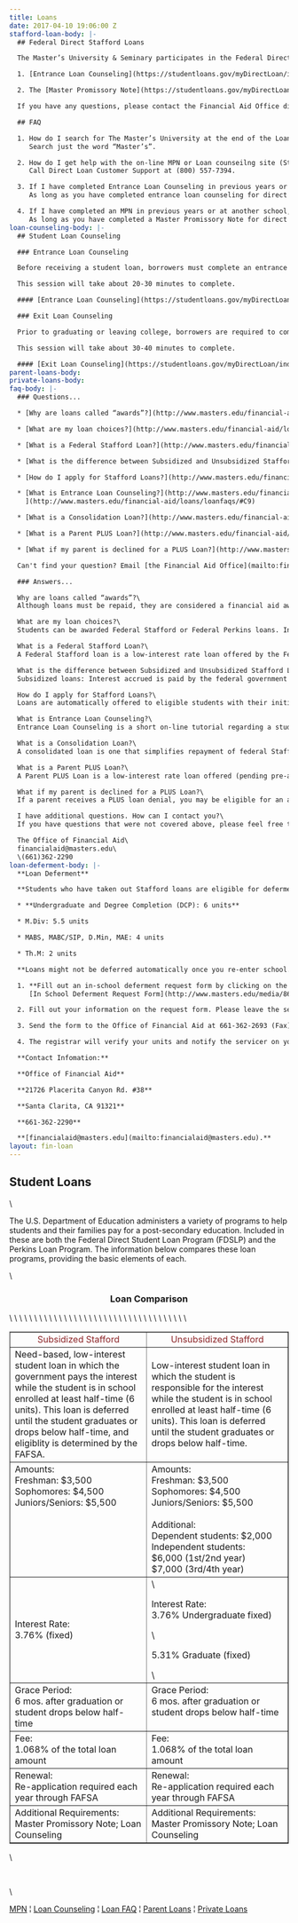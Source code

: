 ```yaml
---
title: Loans
date: 2017-04-10 19:06:00 Z
stafford-loan-body: |-
  ## Federal Direct Stafford Loans

  The Master’s University & Seminary participates in the Federal Direct Loan Student Program (FDSLP) which began with the 2010-2011 school year. In this program, the federal government acts as the lender referred to as “Direct Loans,” and the Stafford Loans are serviced by familiar agencies such as Sallie Mae, Great Lakes, PHEAA, and Nelnet. All new and continuing students who accept Stafford Loans will be required to complete the following steps unless they have done so in prior years. (Please click on the links below.)

  1. [Entrance Loan Counseling](https://studentloans.gov/myDirectLoan/index.action) is an on-line tutorial about the Stafford Loan(s) you have accepted. The session takes about 30 minutes to finish and is required before the funds for your loan(s) can be processed. Click on “Sign In” and enter your government PIN. Be sure to complete the quiz at the end. (Search “Master’s” to find our school.)

  2. The [Master Promissory Note](https://studentloans.gov/myDirectLoan/index.action) is the loan application or “promise to pay.” Click on “Sign In” to get started. You will need to provide two references with separate addresses. Use your government PIN to e-sign this document.

  If you have any questions, please contact the Financial Aid Office directly at (661) 362-2290, toll-free at (800) 568-6248 ×2290, or by email at [financialaid@masters.edu](mailto:panderson@masters.edu).

  ## FAQ

  1. How do I search for The Master’s University at the end of the Loan Counseling?\
     Search just the word “Master’s”.

  2. How do I get help with the on-line MPN or Loan counseilng site (StudentLoans.gov)?\
     Call Direct Loan Customer Support at (800) 557-7394.

  3. If I have completed Entrance Loan Counseling in previous years or at another college, do I need to do it again?\
     As long as you have completed entrance loan counseling for direct loans, you do not need to do so again. Please note that the "Financial Aid Awareness" tab on www.studentloans.gov does not fulfull this requirement.

  4. If I have completed an MPN in previous years or at another school, do I need to do it again?\
     As long as you have completed a Master Promissory Note for direct loans, you do not need to do so again.
loan-counseling-body: |-
  ## Student Loan Counseling

  ### Entrance Loan Counseling

  Before receiving a student loan, borrowers must complete an entrance counseling session. This Stafford loan entrance counseling program will help you understand the basics about your student loan and provide advice that can save you time and money in managing your student loans.

  This session will take about 20-30 minutes to complete.

  #### [Entrance Loan Counseling](https://studentloans.gov/myDirectLoan/index.action)

  ### Exit Loan Counseling

  Prior to graduating or leaving college, borrowers are required to complete an exit counseling session. This online exit counseling session has been created to ensure you understand your rights and responsibilities as a Stafford Loan borrower.

  This session will take about 30-40 minutes to complete.

  #### [Exit Loan Counseling](https://studentloans.gov/myDirectLoan/index.action)
parent-loans-body: 
private-loans-body: 
faq-body: |-
  ### Questions...

  * [Why are loans called “awards”?](http://www.masters.edu/financial-aid/loans/loanfaqs/#C1)

  * [What are my loan choices?](http://www.masters.edu/financial-aid/loans/loanfaqs/#C2)

  * [What is a Federal Stafford Loan?](http://www.masters.edu/financial-aid/loans/loanfaqs/#C3)

  * [What is the difference between Subsidized and Unsubsidized Stafford Loans?](http://www.masters.edu/financial-aid/loans/loanfaqs/#C4)

  * [How do I apply for Stafford Loans?](http://www.masters.edu/financial-aid/loans/loanfaqs/#C5)

  * [What is Entrance Loan Counseling?](http://www.masters.edu/financial-aid/loans/loanfaqs/#C8)[\
    ](http://www.masters.edu/financial-aid/loans/loanfaqs/#C9)

  * [What is a Consolidation Loan?](http://www.masters.edu/financial-aid/loans/loanfaqs/#C10)

  * [What is a Parent PLUS Loan?](http://www.masters.edu/financial-aid/loans/loanfaqs/#C11)

  * [What if my parent is declined for a PLUS Loan?](http://www.masters.edu/financial-aid/loans/loanfaqs/#C12)

  Can't find your question? Email [the Financial Aid Office](mailto:financialaid@masters.edu).

  ### Answers...

  Why are loans called “awards”?\
  Although loans must be repaid, they are considered a financial aid award because they are part of the William D. Ford Federal Direct Loan Program, one of many programs offered by the federal government to financially assist students. The Office of Financial Aid “awards” Stafford loans to students along with any other aid they are eligible to receive. [(Return to Top)](http://www.masters.edu/financial-aid/loans/loanfaqs/#C30)

  What are my loan choices?\
  Students can be awarded Federal Stafford or Federal Perkins loans. In addition, parents may borrow fixed interest rate [PLUS LOANS](http://www.masters.edu/financial-aid/loans/directplusloans/ "directplusloans"). Students may also apply for variable interest rate co-signer [PRIVATE LOANS](https://choice.fastproducts.org/FastChoice/Welcome.do?configId=1352380267587). Contact the Office of Financial Aid at 661-362-2290 or financialaid@masters.edu to discuss these options. [(Return to Top)](http://www.masters.edu/financial-aid/loans/loanfaqs/#C30)

  What is a Federal Stafford Loan?\
  A Federal Stafford loan is a low-interest rate loan offered by the Federal Government to students enrolled at least half-time (6 units). They are offered as subsidized or unsubsidized loans as determined by the FAFSA, and students enter re-payment 6 months after they graduate or drop below 6 units. [(Return to Top)](http://www.masters.edu/financial-aid/loans/loanfaqs/#C30)

  What is the difference between Subsidized and Unsubsidized Stafford Loans?\
  Subsidized loans: Interest accrued is paid by the federal government while students are enrolled at least half-time (6 units) and during a 6 month grace period. Unsubsidized loans: Students are responsible to pay all interest accrued for the life of the loan; the interest accrued is capitalized at repayment (students can choose to pay interest while in school to prevent it from capitalizing). [(Return to Top)](http://www.masters.edu/financial-aid/loans/loanfaqs/#C30)

  How do I apply for Stafford Loans?\
  Loans are automatically offered to eligible students with their initial award. The type of loan received as well as the amount of the loan is based on grade level and need, as determined by the FAFSA; no additional request needs to be made by the student. [(Return to Top)](http://www.masters.edu/financial-aid/loans/loanfaqs/#C30)

  What is Entrance Loan Counseling?\
  Entrance Loan Counseling is a short on-line tutorial regarding a student’s rights and responsibilities as it pertains to Stafford loans. It is required by the federal government and must be completed before loan funds are placed on a student’s account. The [Online Tutorial](https://studentloans.gov/myDirectLoan/index.action) generally takes 15-20 minutes to complete. [(Return to Top)](http://www.masters.edu/financial-aid/loans/loanfaqs/#C30)

  What is a Consolidation Loan?\
  A consolidated loan is one that simplifies repayment of federal Stafford and/or Perkins loans by combining all the loans from your educational career into one comprehensive loan. Consolidation can be performed once, and will have an interest rate with a weighted average of all the loans being consolidated. [(Return to Top)](http://www.masters.edu/financial-aid/loans/loanfaqs/#C30)

  What is a Parent PLUS Loan?\
  A Parent PLUS Loan is a low-interest rate loan offered (pending pre-approval by a major lender) by the Federal Government to parents of students enrolled at least half-time (6 units). The amount borrowed is limited by a student’s budget and is payable 60 days after last disbursement. [(Return to Top)](http://www.masters.edu/financial-aid/loans/loanfaqs/#C30)

  What if my parent is declined for a PLUS Loan?\
  If a parent receives a PLUS loan denial, you may be eligible for an additional unsubsidized Stafford Loan. Freshmen and Sophomores are eligible for up to $4,000; Juniors and Seniors are eligible for up to $5,000. [(Return to Top)](http://www.masters.edu/financial-aid/loans/loanfaqs/#C30)

  I have additional questions. How can I contact you?\
  If you have questions that were not covered above, please feel free to contact us:

  The Office of Financial Aid\
  financialaid@masters.edu\
  \(661)362-2290
loan-deferment-body: |-
  **Loan Deferment**

  **Students who have taken out Stafford loans are eligible for deferment as long as they are enrolled in a program at least half-time. Unsubsidized loans will still accrue interest, and subsidized loans will cease accruing interest until a student drops below half-time again or graduates. Half-time status is defined as follows:**

  * **Undergraduate and Degree Completion (DCP): 6 units**

  * M.Div: 5.5 units

  * MABS, MABC/SIP, D.Min, MAE: 4 units

  * Th.M: 2 units

  **Loans might not be deferred automatically once you re-enter school. To request a deferment, please follow these steps:**

  1. **Fill out an in-school deferment request form by clicking on the following link:**\
     [In School Deferment Request Form](http://www.masters.edu/media/868613/forms-ln-deferment-in-school-deferment-request.pdf "Forms- LN- Deferment- In School Deferment Request.pdf")

  2. Fill out your information on the request form. Please leave the section which has your enrollment dates and graduation date blank.

  3. Send the form to the Office of Financial Aid at 661-362-2693 (Fax) or financialaid@masters.edu (email).

  4. The registrar will verify your units and notify the servicer on your behalf. If you are in a graduate program, it may be necessary to defer your loan each year.

  **Contact Infomation:**

  **Office of Financial Aid**

  **21726 Placerita Canyon Rd. #38**

  **Santa Clarita, CA 91321**

  **661-362-2290**

  **[financialaid@masters.edu](mailto:financialaid@masters.edu).**
layout: fin-loan
---
```


<h2>Student Loans</h2>\
<p>The U.S. Department of Education administers a variety of programs to help students and their families pay for a post-secondary education. Included in these are both the Federal Direct Student Loan Program (FDSLP) and the Perkins Loan Program. The information below compares these loan programs, providing the basic elements of each.</p>\
<h3 style="text-align: center;">Loan Comparison</h3>\
<table border="1" cellpadding="4">\
<tbody>\
<tr>\
<td width="34%" style="text-align: center;"><span class="boldText"><span style="color: #8d2629;"><span>Subsidized Stafford</span></span></span></td>\
<td width="34%" style="text-align: center;"><span class="boldText"><span style="color: #8d2629;"><span>Unsubsidized Stafford</span></span></span></td>\
</tr>\
<tr>\
<td>Need-based, low-interest student loan in which the government pays the interest while the student is in school enrolled at least half-time (6 units). This loan is deferred until the student graduates or drops below half-time, and eligiblity is determined by the FAFSA.</td>\
<td>Low-interest student loan in which the student is responsible for the interest while the student is in school enrolled at least half-time (6 units). This loan is deferred until the student graduates or drops below half-time.</td>\
</tr>\
<tr>\
<td valign="top"><span class="boldText">Amounts:</span><br />Freshman: $3,500<br />Sophomores: $4,500<br />Juniors/Seniors: $5,500</td>\
<td><span>Amounts:</span><br />Freshman: $3,500<br />Sophomores: $4,500<br />Juniors/Seniors: $5,500<br /><br /><span>Additional:</span><br />Dependent students: $2,000<br />Independent students: <br />$6,000 (1st/2nd year)<br />$7,000 (3rd/4th year)</td>\
</tr>\
<tr>\
<td><span>Interest Rate:</span><br />3.76% (fixed)</td>\
<td>\
<p><span>Interest Rate:</span><br />3.76% Undergraduate fixed)</p>\
<p>5.31% Graduate (fixed)</p>\
</td>\
</tr>\
<tr>\
<td valign="top"><span>Grace Period:</span><br />6 mos. after graduation or student drops below half-time</td>\
<td valign="top"><span>Grace Period:</span><br />6 mos. after graduation or student drops below half-time</td>\
</tr>\
<tr>\
<td valign="top"><span>Fee:</span><br />1.068% of the total loan amount</td>\
<td valign="top"><span>Fee:</span><br />1.068% of the total loan amount</td>\
</tr>\
<tr>\
<td><span>Renewal:</span><br />Re-application required each year through FAFSA</td>\
<td><span>Renewal:</span><br />Re-application required each year through FAFSA</td>\
</tr>\
<tr>\
<td><span>Additional Requirements:</span><br />Master Promissory Note; Loan Counseling</td>\
<td><span>Additional Requirements:</span><br />Master Promissory Note; Loan Counseling</td>\
</tr>\
</tbody>\
</table>\
<p> </p>\
<p><a href="https://studentloans.gov/myDirectLoan/index.action" target="_blank">MPN</a> ¦ <a href="https://studentloans.gov/myDirectLoan/index.action" target="_blank">Loan Counseling</a> ¦ <a href="/{localLink:30865}" target="_blank" title="loanfaqs">Loan FAQ</a> ¦ <a href="/{localLink:30862}" target="_blank" title="directplusloans">Parent Loans</a> ¦ <a href="https://choice.fastproducts.org/FastChoice/home/122000/1" target="_blank" title="FASTChoice">Private Loans</a><a href="http://www.masters.edu/privateloans" target="_blank" title="privateloans"><br /><br /><br /><br /> </a></p>